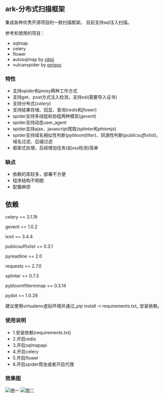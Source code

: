 ## ark-分布式扫描框架

集成各种优秀开源项目的一款扫描框架。
目前支持sql注入扫描。

参考和使用的项目：

- sqlmap
- celery
- flower
- autosqlmap by [xibijj](https://github.com/xibijj/autoSqlmap)
- vulcanspider by [pnigos](https://github.com/pnigos/vulcan) 

### 特性

- 支持spider和proxy两种工作方式
- 支持get、post方式注入检测，支持ssl(需要导入证书)
- 支持分布式(*celery*)
- 支持结果存储、回显、查询(*redis*和*flower*)
- spider支持多线程和协程两种模型(*gevent*)
- spider支持动态user_agent
- spider支持ajax、javascript爬取(*splinter*和*phtomjs*)
- spider支持域名相似性判断(*pybloomfilter*)、同源性判断(*publicsuffixlist*)、域名过滤、后缀过滤
- 框架式处理，后续增加任务(如xss检测)简单

### 缺点

- 依赖的库较多，部署不方便
- 程序结构不明朗
- 配置麻烦

## 依赖

celery == 3.1.19

gevent == 1.0.2

lxml == 3.4.4

publicsuffixlist == 0.3.1

pyreadline == 2.0

requests == 2.7.0

splinter == 0.7.3

pybloomfiltermmap == 0.3.14

pydot == 1.0.28

建议使用virtualenv虚拟环境并通过_pip install -r requirements.txt_ 安装依赖。

### 使用说明

- 1.安装依赖(requirements.txt)
- 2.开启redis
- 3.开启sqlmapapi
- 4.开启celery
- 5.开启flower
- 6.开启spider爬虫或者开启代理

### 效果图

![图一](https://raw.githubusercontent.com/cflq3/ark/master/screenshots/ark_1.png)
![图二](https://raw.githubusercontent.com/cflq3/ark/master/screenshots/ark_2.png)

